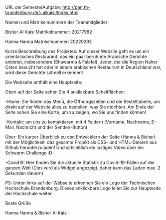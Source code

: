 URL der SemesterAufgabe:
http://pan.th-brandenburg.de/~alkaisi/index.html

Namen und Matrikelnummern der Teammitglieder:

Bisher Al Kaisi
Matrikelnummer: 20217982
 
Hanna Hanna
Matrikelnummer: 20220292

Kurze Beschreibung des Projektes:
Auf dieser Website geht es um ein orientalisches Restaurant, das ein paar berühmte Arabische Gerichte anbietet, insbesondere (Shawarma & Falafel).
Jeder, der die Region Naher Osten besucht hat oder in einem arabischen Restaurant in Deutschland war, wird diese Gerichte schnell erkennen!

Die Webseite enthält eine Hauptseite:

Oben auf der Seite sehen Sie 4 anklickbare Schaltflächen:

-Home: Sie finden das Menü, die Öffnungszeiten und die Bestelltabelle, um direkt auf der Website alles zu bestellen, was Sie möchten.
Am Ende der Seite sehen Sie eine Karte¸ um zu zeigen, wo Sie uns finden können!

-Kontakt: um uns zu kontaktieren, mit 4 Feldern (Vorname, Nachname, E-Mail, Nachricht und der Senden-Button)

Über: Ein kurzer Überblick zu den Entwicklern der Seite (Hanna & Bisher) mit der Möglichkeit, das gesamte Projekt als CSS- und HTML-Dateien aus Github herunterzuladen!
Und schließlich ein lustiges Video über ein Schwarm Challenge :D

-Covid19: Hier finden Sie die aktuelle Statistik zu Covid-19-Fällen auf der ganzen Welt (Dies wird als Widget angezeigt, daher kann das Laden max. 2 Sekunden dauern)


PS: Unten links auf der Webseite erkennen Sie ein Logo der Technischen Hochschule Brandenburg. Dieses anklickbare Logo leitet Sie zur Hauptseite der Hochschule weiter.


Beste Grüße

Hanna Hanna & Bisher Al Kaisi

